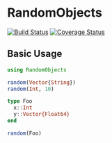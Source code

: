 # RandomObjects
[![Build Status](https://travis-ci.org/jw3126/RandomObjects.jl.svg?branch=master)](https://travis-ci.org/jw3126/RandomObjects.jl)
[![Coverage Status](https://coveralls.io/repos/github/jw3126/RandomObjects.jl/badge.svg?branch=master)](https://coveralls.io/github/jw3126/RandomObjects.jl?branch=master)

## Basic Usage

```julia
using RandomObjects

random(Vector{String})
random(Int, 10)

type Foo
  x::Int
  y::Vector{Float64}
end

random(Foo)
```
